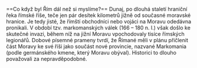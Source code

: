 ==Co když byl Řím dál než si myslíme?==
Dunaj, po dlouhá staletí hraniční řeka římské říše, teče jen pár desítek kilometrů jižně od současné moravské hranice. Je tedy jisté, že římští obchodníci nebo vojáci na Moravu odedávna pronikali. V období tzv. markomanských válek (166 – 180 n. l.) však došlo ke skutečné invazi, během níž na jižní Moravu vpochodovaly tisíce římských legionářů. Dobové písemné prameny tvrdí, že Římané měli v plánu přičlenit část Moravy ke své říši jako součást nové provincie, nazvané Markomania (podle germánského kmene, který Moravu obýval). Historici to dlouho považovali za nepravděpodobné. 
